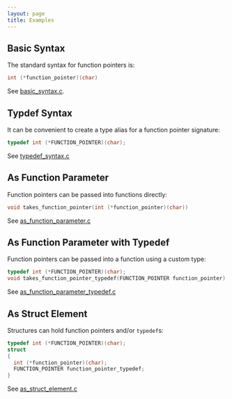 ```yaml
---
layout: page
title: Examples
---
```



## Basic Syntax

The standard syntax for function pointers is:

```c
int (*function_pointer)(char)
```

See [basic_syntax.c](https://github.com/KevinWMatthews/c-function_pointers/blob/master/basic_syntax.c).


## Typdef Syntax

It can be convenient to create a type alias for a function pointer signature:

```c
typedef int (*FUNCTION_POINTER)(char);
```

See [typedef_syntax.c](https://github.com/KevinWMatthews/c-function_pointers/blob/master/typedef_syntax.c)


## As Function Parameter

Function pointers can be passed into functions directly:
```c
void takes_function_pointer(int (*function_pointer)(char))
```

See [as_function_parameter.c](https://github.com/KevinWMatthews/c-function_pointers/blob/master/as_function_parameter.c)


## As Function Parameter with Typedef

Function pointers can be passed into a function using a custom type:
```c
typedef int (*FUNCTION_POINTER)(char);
void takes_function_pointer_typedef(FUNCTION_POINTER function_pointer)
```

See [as_function_parameter_typedef.c](https://github.com/KevinWMatthews/c-function_pointers/blob/master/as_function_parameter_typedef.c)


## As Struct Element

Structures can hold function pointers and/or `typedef`s:

```c
typedef int (*FUNCTION_POINTER)(char);
struct
{
  int (*function_pointer)(char);
  FUNCTION_POINTER function_pointer_typedef;
}
```

See [as_struct_element.c](https://github.com/KevinWMatthews/c-function_pointers/blob/master/as_struct_element.c)
